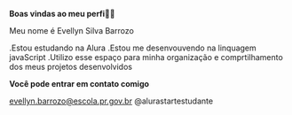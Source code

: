 **Boas vindas ao meu perfi**🤎🤎

Meu nome é Evellyn Silva Barrozo

.Estou estudando na Alura
.Estou me desenvouvendo na linquagem javaScript
.Utilizo esse espaço para minha organização e comprtilhamento dos meus projetos desenvolvidos

**Você pode entrar em contato comigo**

evellyn.barrozo@escola.pr.gov.br
@alurastartestudante
